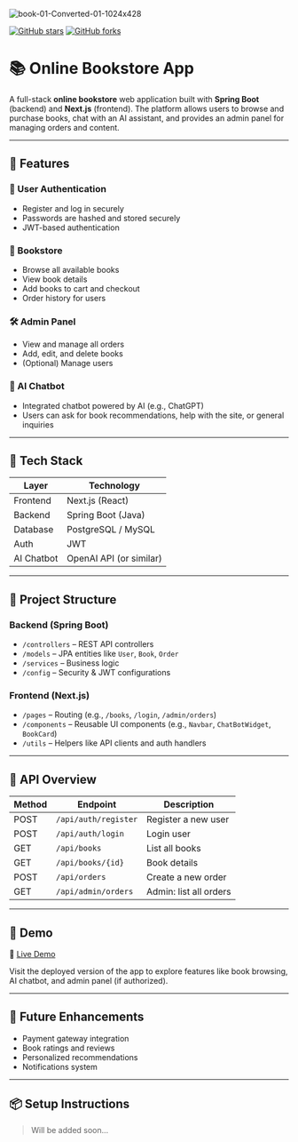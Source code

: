 ![book-01-Converted-01-1024x428](https://github.com/user-attachments/assets/5565902c-5e4b-4b94-b735-348058beb444)

[![GitHub stars](https://img.shields.io/github/stars/iampawan/FlutterExampleApps.svg?style=social&label=Star)](https://github.com/amirziyacode)
[![GitHub forks](https://img.shields.io/github/forks/iampawan/FlutterExampleApps.svg?style=social&label=Fork)](https://github.com/amirziyacode?tab=repositories)

# 📚 Online Bookstore App

A full-stack **online bookstore** web application built with **Spring Boot** (backend) and **Next.js** (frontend). The platform allows users to browse and purchase books, chat with an AI assistant, and provides an admin panel for managing orders and content.

---

## 🚀 Features

### 👥 User Authentication
- Register and log in securely
- Passwords are hashed and stored securely
- JWT-based authentication

### 📖 Bookstore
- Browse all available books
- View book details
- Add books to cart and checkout
- Order history for users

### 🛠️ Admin Panel
- View and manage all orders
- Add, edit, and delete books
- (Optional) Manage users

### 🤖 AI Chatbot
- Integrated chatbot powered by AI (e.g., ChatGPT)
- Users can ask for book recommendations, help with the site, or general inquiries

---

## 🧱 Tech Stack

| Layer     | Technology         |
|-----------|--------------------|
| Frontend  | Next.js (React)    |
| Backend   | Spring Boot (Java) |
| Database  | PostgreSQL / MySQL |
| Auth      | JWT                |
| AI Chatbot| OpenAI API (or similar) |

---

## 📁 Project Structure

### Backend (Spring Boot)
- `/controllers` – REST API controllers
- `/models` – JPA entities like `User`, `Book`, `Order`
- `/services` – Business logic
- `/config` – Security & JWT configurations

### Frontend (Next.js)
- `/pages` – Routing (e.g., `/books`, `/login`, `/admin/orders`)
- `/components` – Reusable UI components (e.g., `Navbar`, `ChatBotWidget`, `BookCard`)
- `/utils` – Helpers like API clients and auth handlers

---

## 🔌 API Overview

| Method | Endpoint             | Description             |
|--------|----------------------|-------------------------|
| POST   | `/api/auth/register` | Register a new user     |
| POST   | `/api/auth/login`    | Login user              |
| GET    | `/api/books`         | List all books          |
| GET    | `/api/books/{id}`    | Book details            |
| POST   | `/api/orders`        | Create a new order      |
| GET    | `/api/admin/orders`  | Admin: list all orders  |

---

## 📸 Demo

🔗 [Live Demo](https://ai-book-store-jyd2.vercel.app/)

Visit the deployed version of the app to explore features like book browsing, AI chatbot, and admin panel (if authorized).

---

## 🧠 Future Enhancements
- Payment gateway integration
- Book ratings and reviews
- Personalized recommendations
- Notifications system

---

## 📦 Setup Instructions

> Will be added soon...

